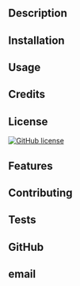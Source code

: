 # 

  ## Description
  

  ## Installation 
  

  ## Usage
  

  ## Credits
  
  
  ## License
  [![GitHub license](https://img.shields.io/badge/license-MIT-blue.svg)](https://opensource.org/licenses/MIT)

  ## Features
  

  ## Contributing
  

  ## Tests
  

  ## GitHub
  

  ## email
  
